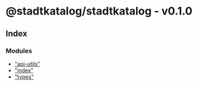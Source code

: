 
# @stadtkatalog/stadtkatalog - v0.1.0

## Index

### Modules

* ["api-utils"](modules/_api_utils_.md)
* ["index"](modules/_index_.md)
* ["types"](modules/_types_.md)
